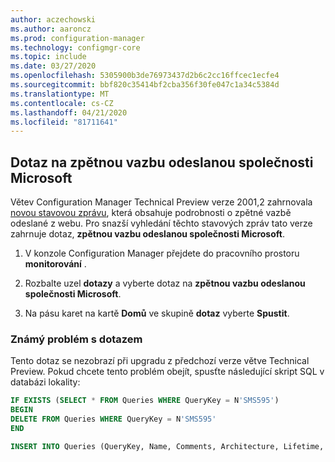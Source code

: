 ```yaml
---
author: aczechowski
ms.author: aaroncz
ms.prod: configuration-manager
ms.technology: configmgr-core
ms.topic: include
ms.date: 03/27/2020
ms.openlocfilehash: 5305900b3de76973437d2b6c2cc16ffcec1ecfe4
ms.sourcegitcommit: bbf820c35414bf2cba356f30fe047c1a34c5384d
ms.translationtype: MT
ms.contentlocale: cs-CZ
ms.lasthandoff: 04/21/2020
ms.locfileid: "81711641"
---
```

## <a name="query-for-feedback-sent-to-microsoft"></a><a name="bkmk_smile"></a>Dotaz na zpětnou vazbu odeslanou společnosti Microsoft

<!--6488450-->

Větev Configuration Manager Technical Preview verze 2001,2 zahrnovala [novou stavovou zprávu](../../technical-preview-2001-2.md#bkmk_sendsmile), která obsahuje podrobnosti o zpětné vazbě odeslané z webu. Pro snazší vyhledání těchto stavových zpráv tato verze zahrnuje dotaz, **zpětnou vazbu odeslanou společnosti Microsoft**.

1. V konzole Configuration Manager přejdete do pracovního prostoru **monitorování** .

1. Rozbalte uzel **dotazy** a vyberte dotaz na **zpětnou vazbu odeslanou společnosti Microsoft**.

1. Na pásu karet na kartě **Domů** ve skupině **dotaz** vyberte **Spustit**.

### <a name="known-issue-with-query"></a>Známý problém s dotazem

Tento dotaz se nezobrazí při upgradu z předchozí verze větve Technical Preview. Pokud chcete tento problém obejít, spusťte následující skript SQL v databázi lokality:

```sql
IF EXISTS (SELECT * FROM Queries WHERE QueryKey = N'SMS595')
BEGIN
DELETE FROM Queries WHERE QueryKey = N'SMS595'
END

INSERT INTO Queries (QueryKey, Name, Comments, Architecture, Lifetime, WQL) VALUES ('SMS595', N'Feedback sent to Microsoft', N'Configuration Manager feedback sent to Microsoft for this hierarchy.', 'SMS_StatusMessage', 1, 'select stat.*, ins.*, att1.*, stat.Time from  SMS_StatusMessage as stat left join SMS_StatMsgInsStrings as ins on ins.RecordID = stat.RecordID left join SMS_StatMsgAttributes as att1 on att1.RecordID = stat.RecordID where stat.Time >= ##PRM:SMS_StatusMessage.Time## and (stat.MessageID = 53900 or stat.MessageID = 53901) order by stat.Time DESC')
```
